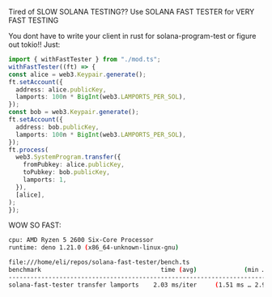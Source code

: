 Tired of SLOW SOLANA TESTING?? Use SOLANA FAST TESTER for VERY FAST TESTING

You dont have to write your client in rust for solana-program-test or figure out tokio!! Just:

```typescript
import { withFastTester } from "./mod.ts";
withFastTester((ft) => {
const alice = web3.Keypair.generate();
ft.setAccount({
  address: alice.publicKey,
  lamports: 100n * BigInt(web3.LAMPORTS_PER_SOL),
});
const bob = web3.Keypair.generate();
ft.setAccount({
  address: bob.publicKey,
  lamports: 100n * BigInt(web3.LAMPORTS_PER_SOL),
});
ft.process(
  web3.SystemProgram.transfer({
    fromPubkey: alice.publicKey,
    toPubkey: bob.publicKey,
    lamports: 1,
  }),
  [alice],
);
});
```

WOW SO FAST:

```bash
cpu: AMD Ryzen 5 2600 Six-Core Processor
runtime: deno 1.21.0 (x86_64-unknown-linux-gnu)

file:///home/eli/repos/solana-fast-tester/bench.ts
benchmark                                 time (avg)             (min … max)       p75       p99      p995
---------------------------------------------------------------------------- -----------------------------
solana-fast-tester transfer lamports    2.03 ms/iter     (1.51 ms … 2.91 ms)   2.27 ms   2.78 ms   2.78 ms
```